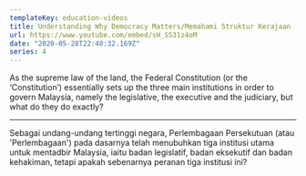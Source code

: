 ```yaml
---
templateKey: education-videos
title: Understanding Why Democracy Matters/Memahami Struktur Kerajaan 
url: https://www.youtube.com/embed/sH_SS31z4oM
date: "2020-05-28T22:40:32.169Z"
series: 4
---
```


As the supreme law of the land, the Federal Constitution (or the ‘Constitution’) essentially sets up the three main institutions in order to govern Malaysia, namely the legislative, the executive and the judiciary, but what do they do exactly?

---

Sebagai undang-undang tertinggi negara, Perlembagaan Persekutuan (atau 'Perlembagaan') pada dasarnya telah menubuhkan tiga institusi utama untuk mentadbir Malaysia, iaitu badan legislatif, badan eksekutif dan badan kehakiman, tetapi apakah sebenarnya peranan tiga institusi ini? 

